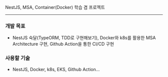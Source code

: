 NestJS, MSA, Container(Docker) 학습 겸 프로젝트

---

### 개발 목표 
- NestJS 숙달(TypeORM, TDD로 구현해보기), Docker와 k8s를 활용한 MSA Architecture 구현, Github Action을 통한 CI/CD 구현

### 사용할 기술
- NestJS, Docker, k8s, EKS, Github Action...


